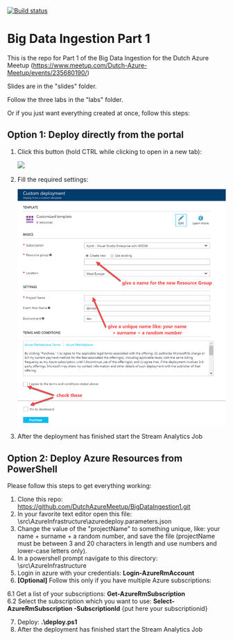 [![Build status](https://ci.appveyor.com/api/projects/status/ch4ph3xdg4i44a98/branch/master?svg=true)](https://ci.appveyor.com/project/olandese/bigdataingestion1/branch/master)

# Big Data Ingestion Part 1

This is the repo for Part 1 of the Big Data Ingestion for the Dutch Azure Meetup (https://www.meetup.com/Dutch-Azure-Meetup/events/235680190/)

Slides are in the "slides" folder. 

Follow the three labs in the "labs" folder.

Or if you just want everything created at once, follow this steps: 

## Option 1: Deploy directly from the portal

1. Click this button (hold CTRL while clicking to open in a new tab):

    <a target="_blank" id="deploy-to-azure"  href="https://portal.azure.com/#create/Microsoft.Template/uri/https%3A%2F%2Fraw.githubusercontent.com%2FDutchAzureMeetup%2FBigDataIngestion1%2Fmaster%2Fsrc%2FAzureInfrastructure%2Fazuredeploy.json"><img src="http://azuredeploy.net/deploybutton.png"/></a>

2. Fill the required settings:

    ![](https://raw.githubusercontent.com/DutchAzureMeetup/BigDataIngestion1/master/img/intro.png)

3. After the deployment has finished start the Stream Analytics Job

## Option 2: Deploy Azure Resources from PowerShell 

Please follow this steps to get everything working: 

1. Clone this repo: https://github.com/DutchAzureMeetup/BigDataIngestion1.git
2. In your favorite text editor open this file: \src\AzureInfrastructure\azuredeploy.parameters.json
3. Change the value of the "projectName" to something unique, like: your name + surname + a random number, and save the file (projectName must be between 3 and 20 characters in length and use numbers and lower-case letters only).
4. In a powershell prompt navigate to this directory: \src\AzureInfrastructure
5. Login in azure with your credentials: **Login-AzureRmAccount**
6. **[Optional]** Follow this only if you have multiple Azure subscriptions:

  6.1 Get a list of your subscriptions: **Get-AzureRmSubscription**  
  6.2 Select the subscription which you want to use: **Select-AzureRmSubscription -SubscriptionId** {put here your subscriptionid}
  
7. Deploy: **.\deploy.ps1**
8. After the deployment has finished start the Stream Analytics Job

